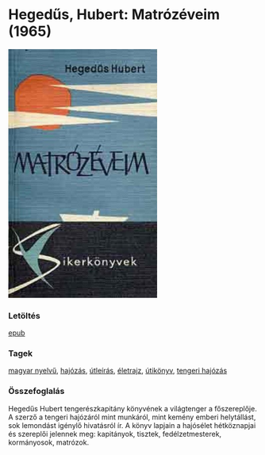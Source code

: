 # <a name="id_160">Hegedűs, Hubert: Matrózéveim (1965)</a>
<img src="https://github.com/BercziSandor/calibre_lib/raw/main/libs/main/Hegedus%2C%20Hubert/Matrozeveim%20%28160%29/cover.jpg" alt="cover" width="300"/>

### Letöltés
[epub](https://github.com/BercziSandor/calibre_lib/raw/main/libs/main/Hegedus%2C%20Hubert/Matrozeveim%20%28160%29/Matrozeveim%20-%20Hegedus%2C%20Hubert.epub)

### Tagek
[magyar nyelvű](https://github.com/berczisandor/calibre_lib/libs/main/blob/main/_tags/magyar%20nyelv%c5%b1.md), [hajózás](https://github.com/berczisandor/calibre_lib/libs/main/blob/main/_tags/haj%c3%b3z%c3%a1s.md), [útleírás](https://github.com/berczisandor/calibre_lib/libs/main/blob/main/_tags/%c3%batle%c3%adr%c3%a1s.md), [életrajz](https://github.com/berczisandor/calibre_lib/libs/main/blob/main/_tags/%c3%a9letrajz.md), [útikönyv](https://github.com/berczisandor/calibre_lib/libs/main/blob/main/_tags/%c3%batik%c3%b6nyv.md), [tengeri hajózás](https://github.com/berczisandor/calibre_lib/libs/main/blob/main/_tags/tengeri%20haj%c3%b3z%c3%a1s.md)

### Összefoglalás
<div>
<p>Hegedűs Hubert tengerészkapitány könyvének a világtenger a főszereplője. A szerző a tengeri hajózáról mint munkáról, mint kemény emberi helytállást, sok lemondást igénylő hivatásról ír. A könyv lapjain a hajósélet hétköznapjai és szereplői jelennek meg: kapitányok, tisztek, fedélzetmesterek, kormányosok, matrózok.</p></div>


